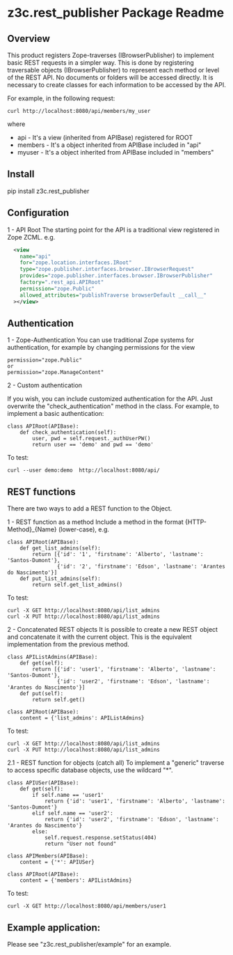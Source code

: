 z3c.rest_publisher Package Readme
=========================

Overview
--------

This product registers Zope-traverses (IBrowserPublisher) to implement basic REST requests in a simpler way.
This is done by registering traversable objects (IBrowserPublisher) to represent each method or level of the REST API.
No documents or folders will be accessed directly. It is necessary to create classes for each information to be accessed by the API.

For example, in the following request:

    curl http://localhost:8080/api/members/my_user

where
- api - It's a view (inherited from APIBase) registered for ROOT
- members - It's a object inherited from APIBase included in "api"
- myuser - It's a object inherited from APIBase included in "members"

Install
-------

pip install z3c.rest_publisher

Configuration
-------

1 - API Root
The starting point for the API is a traditional view registered in Zope ZCML. e.g.

```xml
  <view
    name="api"
    for="zope.location.interfaces.IRoot"
    type="zope.publisher.interfaces.browser.IBrowserRequest"
    provides="zope.publisher.interfaces.browser.IBrowserPublisher"
    factory=".rest_api.APIRoot"
    permission="zope.Public"
    allowed_attributes="publishTraverse browserDefault __call__"
  ></view>
```
Authentication
-------

1 - Zope-Authentication
You can use traditional Zope systems for authentication, for example by changing permissions for the view

    permission="zope.Public"
    or
    permission="zope.ManageContent"

2 - Custom authentication

If you wish, you can include customized authentication for the API. Just overwrite the "check_authentication" method in the class.
For example, to implement a basic authentication:

    class APIRoot(APIBase):
        def check_authentication(self):
            user, pwd = self.request._authUserPW()
            return user == 'demo' and pwd == 'demo'

To test:

    curl --user demo:demo  http://localhost:8080/api/

REST functions
-------

There are two ways to add a REST function to the Object.

1 - REST function as a method
Include a method in the format {HTTP-Method}_{Name} (lower-case), e.g.

    class APIRoot(APIBase):
        def get_list_admins(self):
            return [{'id': '1', 'firstname': 'Alberto', 'lastname': 'Santos-Dumont'},
                    {'id': '2', 'firstname': 'Edson', 'lastname': 'Arantes do Nascimento'}]
        def put_list_admins(self):
            return self.get_list_admins()

To test:

    curl -X GET http://localhost:8080/api/list_admins
    curl -X PUT http://localhost:8080/api/list_admins

2 - Concatenated REST objects
It is possible to create a new REST object and concatenate it with the current object.
This is the equivalent implementation from the previous method.

    class APIListAdmins(APIBase):
        def get(self):
            return [{'id': 'user1', 'firstname': 'Alberto', 'lastname': 'Santos-Dumont'},
                    {'id': 'user2', 'firstname': 'Edson', 'lastname': 'Arantes do Nascimento'}]
        def put(self):
            return self.get()

    class APIRoot(APIBase):
        content = {'list_admins': APIListAdmins}

To test:

    curl -X GET http://localhost:8080/api/list_admins
    curl -X PUT http://localhost:8080/api/list_admins

2.1 - REST function for objects (catch all)
To implement a "generic" traverse to access specific database objects, use the wildcard "*".

    class APIUSer(APIBase):
        def get(self):
            if self.name == 'user1'
                return {'id': 'user1', 'firstname': 'Alberto', 'lastname': 'Santos-Dumont'}
            elif self.name == 'user2':
                return {'id': 'user2', 'firstname': 'Edson', 'lastname': 'Arantes do Nascimento'}
            else:
                self.request.response.setStatus(404)
                return "User not found"

    class APIMembers(APIBase):
        content = {'*': APIUSer}

    class APIRoot(APIBase):
        content = {'members': APIListAdmins}

To test:

    curl -X GET http://localhost:8080/api/members/user1

Example application:
-------

Please see "z3c.rest_publisher/example" for an example.
